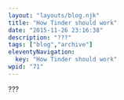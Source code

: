 ```yaml
---
layout: "layouts/blog.njk"
title: "How Tinder should work"
date: "2015-11-26 23:16:38"
description: "???"
tags: ["blog","archive"]
eleventyNavigation:
  key: "How Tinder should work"
wpid: "71"
---
```

???